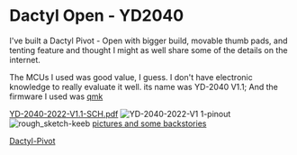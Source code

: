 # Dactyl Open - YD2040
I've built a Dactyl Pivot - Open with bigger build, movable thumb pads, and tenting feature
and thought I might as well share some of the details on the internet.

The MCUs I used was good value, I guess. I don't have electronic knowledge to really evaluate it well. its name was YD-2040 V1.1;
And the firmware I used was [qmk](https://github.com/qmk/qmk_firmware)

[YD-2040-2022-V1.1-SCH.pdf](https://github.com/user-attachments/files/18221666/YD-2040-2022-V1.1-SCH.pdf)
![YD-2040-2022-V1 1-pinout](https://github.com/user-attachments/assets/6883a729-a481-4f7f-ba5c-ac5f1cfcbeca)
![rough_sketch-keeb](https://github.com/user-attachments/assets/98f7b280-ba3f-4c0e-90d6-2f0516f1632d)
[pictures and some backstories](https://newsie.social/@Dewry/113452166034299283)

[Dactyl-Pivot](https://github.com/chenfucn/dactyl-pivot)

